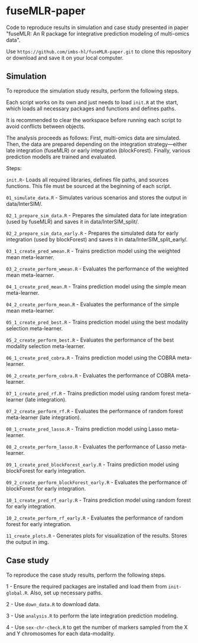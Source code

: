 # fuseMLR-paper

Code to reproduce results in simulation and case study presented in paper "fuseMLR: An R package for integrative prediction modeling of multi-omics data".

Use `https://github.com/imbs-hl/fuseMLR-paper.git` to clone this repository or download and save it on your local computer.

## Simulation

To reproduce the simulation study results, perform the following steps.

Each script works on its own and just needs to load `init.R` at the start, which
loads all necessary packages and functions and defines paths.

It is recommended to clear the workspace before running each script to avoid 
conflicts between objects.

The analysis proceeds as follows: First, multi-omics data are simulated. Then,
the data are prepared depending on the integration strategy—either late integration
(fuseMLR) or early integration (blockForest). Finally, various prediction modells
are trained and evaluated.

Steps:

`init.R`- Loads all required libraries, defines file paths, and sources functions. This file must be sourced at the beginning of each script.

`01_simulate_data.R` - Simulates various scenarios and stores the output in data/InterSIM/.

`02_1_prepare_sim_data.R` - Prepares the simulated data for late integration (used by fuseMLR) and saves it in data/InterSIM_split/.

`02_2_prepare_sim_data_early.R` - Prepares the simulated data for early integration (used by blockForest) and saves it in data/InterSIM_split_early/.

`03_1_create_pred_wmean.R` - Trains prediction model using the weighted mean meta-learner.

`03_2_create_perform_wmean.R` - Evaluates the performance of the weighted mean meta-learner.

`04_1_create_pred_mean.R` - Trains prediction model using the simple mean meta-learner.

`04_2_create_perform_mean.R` - Evaluates the performance of the simple mean meta-learner.

`05_1_create_pred_best.R` - Trains prediction model using the best modality selection meta-learner.

`05_2_create_perform_best.R` - Evaluates the performance of the best modality selection meta-learner.

`06_1_create_pred_cobra.R` - Trains prediction model using the COBRA meta-learner.

`06_2_create_perform_cobra.R` - Evaluates the performance of COBRA meta-learner.

`07_1_create_pred_rf.R` - Trains prediction model using random forest meta-learner (late integration).

`07_2_create_perform_rf.R` - Evaluates the performance of random forest meta-learner (late integration).

`08_1_create_pred_lasso.R` - Trains prediction model using Lasso meta-learner.

`08_2_create_perform_lasso.R` - Evaluates the performance of Lasso meta-learner.

`09_1_create_pred_blockForest_early.R` - Trains prediction model using blockForest for early integration.

`09_2_create_perform_blockForest_early.R` - Evaluates the performance of blockForest for early integration.

`10_1_create_pred_rf_early.R` - Trains prediction model using random forest for early integration.

`10_2_create_perform_rf_early.R` - Evaluates the performance of random forest for early integration.

`11_create_plots.R` - Generates plots for visualization of the results. Stores the output in img.

## Case study
To reproduce the case study results, perform the following steps.

1 - Ensure the required packages are installed and load them from `init-global.R`. Also, set up necessary paths.

2 - Use `down_data.R` to download data.

3 - Use `analysis.R` to perform the late integration prediction modeling.

4 - Use `sex-chr-check.R` to get the number of markers sampled from the X and Y chromosomes for each data-modality.
